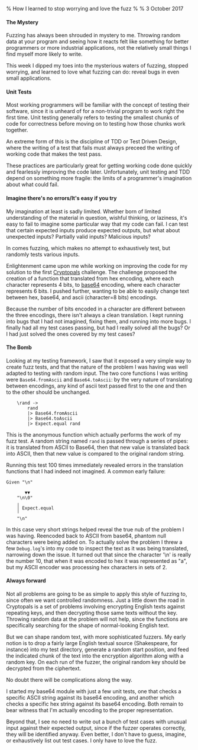% How I learned to stop worrying and love the fuzz
%
% 3 October 2017

#### The Mystery

Fuzzing has always been shrouded in mystery to me. Throwing random data at your program and seeing how it reacts felt like something for better programmers or more industrial applications, not the relatively small things I find myself more likely to write.

This week I dipped my toes into the mysterious waters of fuzzing, stopped worrying, and learned to love what fuzzing can do: reveal bugs in even small applications.

#### Unit Tests

Most working programmers will be familiar with the concept of testing their software, since it is unheard of for a non-trivial program to work right the first time. Unit testing generally refers to testing the smallest chunks of code for correctness before moving on to testing how those chunks work together.

An extreme form of this is the discipline of TDD or Test Driven Design, where the writing of a test that fails must always preceed the writing of working code that makes the test pass.

These practices are particularly great for getting working code done quickly and fearlessly improving the code later. Unfortunately, unit testing and TDD depend on something more fragile: the limits of a programmer's imagination about what could fail.

#### Imagine there's no errors/It's easy if you try

My imagination at least is sadly limited. Whether born of limited understanding of the material in question, wishful thinking, or laziness, it's easy to fail to imagine some particular way that my code can fail. I can test that certain expected inputs produce expected outputs, but what about unexpected inputs? Partially valid inputs? Malicious inputs?

In comes fuzzing, which makes no attempt to exhaustively test, but randomly tests various inputs.

Enlightenment came upon me while working on improving the code for my solution to the first [Cryptopals](https://www.cryptopals.com/) challenge. The challenge proposed the creation of a function that translated from hex encoding, where each character represents 4 bits, to [base64](https://en.wikipedia.org/wiki/Base64) encoding, where each character represents 6 bits. I pushed further, wanting to be able to easily change text between hex, base64, and ascii (character=8 bits) encodings. 

Because the number of bits encoded in a character are different between the three encodings, there isn't always a clean translation. I kept running into bugs that I had not imagined, fixing them, and running into more bugs. I finally had all my test cases passing, but had I really solved all the bugs? Or I had just solved the ones covered by my test cases?

#### The Bomb

Looking at my testing framework, I saw that it exposed a very simple way to create fuzz tests, and that the nature of the problem I was having was well adapted to testing with random input. The two core functions I was writing were `Base64.fromAscii` and `Base64.toAscii`: by the very nature of translating between encodings, any kind of ascii text passed first to the one and then to the other should be unchanged.

```
	\rand ->
	    rand
		|> Base64.fromAscii
		|> Base64.toAscii
		|> Expect.equal rand
```

This is the anonymous function which actually performs the work of my fuzz test. A random string named `rand` is passed through a series of pipes: it is translated from ASCII to Base64, then that new value is translated back into ASCII, then that new value is compared to the original random string.

Running this test 100 times immediately revealed errors in the translation functions that I had indeed not imagined. A common early failure:

```
Given "\n"

       ▼▼ 
    "\n\0"
    ╷
    │ Expect.equal
    ╵
    "\n"
```

In this case very short strings helped reveal the true nub of the problem I was having. Reencoded back to ASCII from base64, phantom null characters were being added on. To actually solve the problem I threw a few `Debug.log`'s into my code to inspect the text as it was being translated, narrowing down the issue. It turned out that since the character '\n' is really the number 10, that when it was encoded to hex it was represented as "a", but my ASCII encoder was processing hex characters in sets of 2.

#### Always forward

Not all problems are going to be as simple to apply this style of fuzzing to, since often we want controlled randomness. Just a little down the road in Cryptopals is a set of problems involving encrypting English texts against repeating keys, and then decrypting those same texts without the key. Throwing random data at the problem will not help, since the functions are specifically searching for the shape of normal-looking English text.

But we can shape random text, with more sophisticated fuzzers. My early notion is to drop a fairly large English textual source (Shakespeare, for instance) into my test directory, generate a random start position, and feed the indicated chunk of the text into the encryption algorithm along with a random key. On each run of the fuzzer, the original random key should be decrypted from the ciphertext.

No doubt there will be complications along the way. 

I started my base64 module with just a few unit tests, one that checks a specific ASCII string against its base64 encoding, and another which checks a specific hex string against its base64 encoding. Both remain to bear witness that I'm actually encoding to the proper representation. 

Beyond that, I see no need to write out a bunch of test cases with unusual input against their expected output, since if the fuzzer operates correctly, they will be identified anyway. Even better, I don't have to guess, imagine, or exhaustively list out test cases. I only have to love the fuzz.
